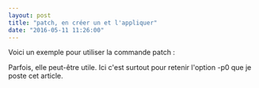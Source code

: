 ```yaml
---
layout: post
title: "patch, en créer un et l'appliquer"
date: "2016-05-11 11:26:00"
---
```

Voici un exemple pour utiliser la commande patch :

<script src="https://pastebin.com/embed_js/fcpXjcyt"></script>

Parfois, elle peut-être utile. Ici c'est surtout pour retenir l'option -p0 que je poste cet article.
